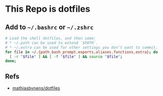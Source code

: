 # This Repo is dotfiles

## Add to `~/.bashrc` or `~/.zshrc`

```bash
# Load the shell dotfiles, and then some:
# * ~/.path can be used to extend `$PATH`.
# * ~/.extra can be used for other settings you don’t want to commit.
for file in ~/.{path,bash_prompt,exports,aliases,functions,extra}; do
  [ -r "$file" ] && [ -f "$file" ] && source "$file";
done;
```

## Refs

- [mathiasbynens/dotfiles](https://github.com/mathiasbynens/dotfiles)
